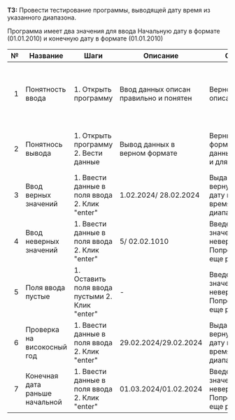 __ТЗ:__ Провести тестирование программы, выводящей дату время из указанного диапазона.

Программа имеет два значения для ввода
Начальную дату в формате (01.01.2010) и конечную дату в формате (01.01.2010)


|   № | Название                       | Шаги                                           | Описание                               | ОР                                              | ФР                                              | Баги                                                      |
|----:|--------------------------------|------------------------------------------------|----------------------------------------|-------------------------------------------------|-------------------------------------------------|-----------------------------------------------------------|
|   1 | Понятность ввода               | 1. Открыть программу                           | Ввод данных описан правильно и понятен | Верное описание                                 | Не верное описание                              | Не верный формат даты в описании d.m.y (верно dd.mm.yyyy) |
|   2 | Понятнось вывода               | 1. Открыть программу 2. Вести данные           | Вывод данных в верном формате          | Верный формат данных как и для ввода            | Формат вывода даты отличается от формата ввода  | Другой формат вывода даты yyyy-mm-dd                      |
|   3 | Ввод верных значений           | 1. Ввести данные в поля ввода 2. Клик "enter"  | 1.02.2024/ 28.02.2024                  | Выдаст верную дату и время из диапазона         | Верное значение 2024-02-25 20:23:23.340         | -                                                         |
|   4 | Ввод неверных значений         | 1. Ввести данные в поля ввода 2. Клик "enter"  | 5/ 02.02.1010                          | Введенные значения неверные. Попробуйте еще раз | Введенные значения неверные. Попробуйте еще раз | -                                                         |
|   5 | Поля ввода пустые              | 1. Оставить поля ввода пустыми 2. Клик "enter" | -                                      | Введенные значения неверные. Попробуйте еще раз | Введенные значения неверные. Попробуйте еще раз | -                                                         |
|   6 | Проверка на високосный год     | 1. Ввести данные в поля ввода 2. Клик "enter"  | 29.02.2024/29.02.2024                  | Выдаст верную дату и время из диапазона         | Верное значение 2024-02-29 20:11:57.112         | -                                                         |
|   7 | Конечная дата раньше начальной | 1. Ввести данные в поля ввода 2. Клик "enter"  | 01.03.2024/01.02.2024                  | Введенные значения неверные. Попробуйте еще раз | Введенные значения неверные. Попробуйте еще раз | -                                                         |
